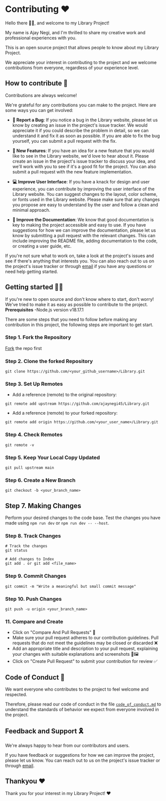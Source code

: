 
# Contributing ❤️

Hello there 👋🏻, and welcome to my Library Project!

My name is Ajay Negi, and I'm thrilled to share my creative work and professional experiences with you.

This is an open source project that allows people to know about my Library Project.

We appreciate your interest in contributing to the project and we welcome contributions from everyone, regardless of your experience level.

## How to contribute 👀

Contributions are always welcome!

We're grateful for any contributions you can make to the project. Here are some ways you can get involved:

- **🐞 Report a Bug**: If you notice a bug in the Library website, please let us know by creating an issue in the project's issue tracker. We would appreciate it if you could describe the problem in detail, so we can understand it and fix it as soon as possible. If you are able to fix the bug yourself, you can submit a pull request with the fix.

- **🎉 New Features**: If you have an idea for a new feature that you would like to see in the Library website, we'd love to hear about it. Please create an issue in the project's issue tracker to discuss your idea, and we'll work with you to see if it's a good fit for the project. You can also submit a pull request with the new feature implementation.

- **💻 Improve User Interface**: If you have a knack for design and user experience, you can contribute by improving the user interface of the Library website. You can suggest changes to the layout, color scheme, or fonts used in the Library website. Please make sure that any changes you propose are easy to understand by the user and follow a clean and minimal approach.

- **📄 Improve the Documentation**: We know that good documentation is key to making the project accessible and easy to use. If you have suggestions for how we can improve the documentation, please let us know by submitting a pull request with the relevant changes. This can include improving the README file, adding documentation to the code, or creating a user guide, etc.

If you're not sure what to work on, take a look at the project's issues and see if there's anything that interests you. You can also reach out to us on the project's issue tracker or through [email](mailto:contact@ajaynegi.co) if you have any questions or need help getting started.

## Getting started ✍🏻

If you're new to open source and don't know where to start, don't worry! We've tried to make it as easy as possible to contribute to the project.
**Prerequisites**
-Node.js version v18.17.1

There are some steps that you need to follow before making any contribution in this project, the following steps are important to get start.

### Step 1. Fork the Repository
 [Fork](https://github.com/ajaynegi45/Library.git) the repo first

### Step 2. Clone the forked Repository 
```
git clone https://github.com/<your_github_username>/Library.git
 ```
 
### Step 3. Set Up Remotes 

- Add a reference (remote) to the original repository:
```
git remote add upstream https://github.com/ajaynegi45/Library.git
``` 

- Add a reference (remote) to your forked repository:
```
git remote add origin https://github.com/<your_user_name>/Library.git
```

### Step 4. Check Remotes
```
git remote -v
```
### Step 5. Keep Your Local Copy Updated
```
git pull upstream main
``` 
### Step 6. Create a New Branch
```
git checkout -b <your_branch_name>
```
## Step 7. Making Changes
Perform your desired changes to the code base.
Test the changes you have made using 
```npm run dev``` or ```npm run dev -- --host```.


### Step 8. Track Changes
```
# Track the changes
git status

# Add changes to Index
git add . or git add <file_name>
```

### Step 9. Commit Changes
```
git commit -m "Write a meaningful but small commit message" 
```
### Step 10. Push Changes
```
git push -u origin <your_branch_name>
```
### 11. Compare and Create
- Click on "Compare And Pull Requests" 🔄
- Make sure your pull request adheres to our contribution guidelines. Pull requests that do not meet the guidelines may be closed or discarded ❌
- Add an appropriate title and description to your pull request, explaining your changes with suitable explanations and screenshots 📝🖼️
- Click on "Create Pull Request" to submit your contribution for review ✅  

  
## Code of Conduct 📃

We want everyone who contributes to the project to feel welcome and respected. 

Therefore, please read our code of conduct in the file [`code_of_conduct.md`](https://github.com/ajaynegi45/Library/blob/main/code_of_conduct.md) to understand the standards of behavior we expect from everyone involved in the project.
## Feedback and Support 🎗️

We're always happy to hear from our contributors and users. 

If you have feedback or suggestions for how we can improve the project, please let us know. You can reach out to us on the project's issue tracker or through [email](mailto:contact@ajaynegi.co).
## Thankyou ❤️
Thank you for your interest in my Library Project! ❤️
